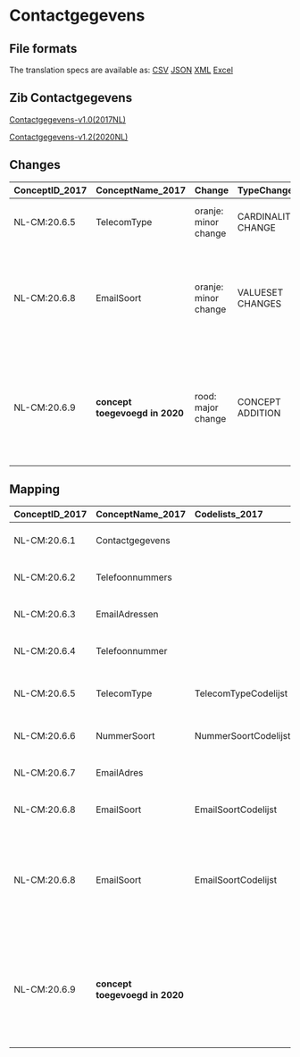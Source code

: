 # Contactgegevens
## File formats

The translation specs are available as: 
[CSV](../csv/Contactgegevens.csv) [JSON](../json/Contactgegevens.json) [XML](../xml/Contactgegevens.xml) [Excel](../excel/Contactgegevens.xlsx)



## Zib Contactgegevens

[Contactgegevens-v1.0(2017NL)](https://zibs.nl/wiki/Contactgegevens-v1.0(2017NL))

[Contactgegevens-v1.2(2020NL)](https://zibs.nl/wiki/Contactgegevens-v1.2(2020NL))









## Changes

| ConceptID_2017   | ConceptName_2017               | Change               | TypeChange         | Impact_heen   | TRANSLATIE_spec_heen                  | Impact_terug   | TRANSLATIE_spec_terug                                                                                             | Omschrijving                                                                                                                          |
|:-----------------|:-------------------------------|:---------------------|:-------------------|:--------------|:--------------------------------------|:---------------|:------------------------------------------------------------------------------------------------------------------|:--------------------------------------------------------------------------------------------------------------------------------------|
| NL-CM:20.6.5     | TelecomType                    | oranje: minor change | CARDINALITY CHANGE | Low           | ONE TO ZERO-TO-ONE                    | Medium         | ZERO-TO-ONE TO ONE                                                                                                | Kardinaliteit TelecomType aangepast van 1 naar 0..1.                                                                                  |
| NL-CM:20.6.8     | EmailSoort                     | oranje: minor change | VALUESET CHANGES   | Low           | valuesets 2017 -> valueset 2020 regel | Medium         | valuesets 2017 <- valueset 2020 regel                                                                             | Typo in engelse tekst in waarde binnen AdresTypeCodelijst aangepast. "Tempory address" moet zijn "Temporary address"                  |
| NL-CM:20.6.9     | **concept toegevoegd in 2020** | rood: major change   | CONCEPT ADDITION   | Low           |                                       | High           | IF [blank]source->target ELSE [toon en stuur de inhoud van dit data item als vrije tekst naar een 2017 ontvanger] | Aan een telefoonnummers is nu een toelichtingsveld toegevoegd, waarin nadere bijzonderheden over het nummer kunnen worden vastgelegd. |

## Mapping

| ConceptID_2017   | ConceptName_2017               | Codelists_2017       | Change                  | ConceptID_2020   | ConceptName_2020   | Codelists_2020       | Bits    | Omschrijving                                                                                                                          | TypeChange         | Impact_heen   | TRANSLATIE_spec_heen                  | Impact_terug   | TRANSLATIE_spec_terug                                                                                             |
|:-----------------|:-------------------------------|:---------------------|:------------------------|:-----------------|:-------------------|:---------------------|:--------|:--------------------------------------------------------------------------------------------------------------------------------------|:-------------------|:--------------|:--------------------------------------|:---------------|:------------------------------------------------------------------------------------------------------------------|
| NL-CM:20.6.1     | Contactgegevens                |                      | groen: geen wijzigingen | NL-CM:20.6.1     | Contactgegevens    |                      |         |                                                                                                                                       | NO CHANGE          |               |                                       |                |                                                                                                                   |
| NL-CM:20.6.2     | Telefoonnummers                |                      | groen: geen wijzigingen | NL-CM:20.6.2     | Telefoonnummers    |                      |         |                                                                                                                                       | NO CHANGE          |               |                                       |                |                                                                                                                   |
| NL-CM:20.6.3     | EmailAdressen                  |                      | groen: geen wijzigingen | NL-CM:20.6.3     | EmailAdressen      |                      |         |                                                                                                                                       | NO CHANGE          |               |                                       |                |                                                                                                                   |
| NL-CM:20.6.4     | Telefoonnummer                 |                      | groen: geen wijzigingen | NL-CM:20.6.4     | Telefoonnummer     |                      |         |                                                                                                                                       | NO CHANGE          |               |                                       |                |                                                                                                                   |
| NL-CM:20.6.5     | TelecomType                    | TelecomTypeCodelijst | oranje: minor change    | NL-CM:20.6.5     | TelecomType        | TelecomTypeCodelijst | ZIB-958 | Kardinaliteit TelecomType aangepast van 1 naar 0..1.                                                                                  | CARDINALITY CHANGE | Low           | ONE TO ZERO-TO-ONE                    | Medium         | ZERO-TO-ONE TO ONE                                                                                                |
| NL-CM:20.6.6     | NummerSoort                    | NummerSoortCodelijst | groen: geen wijzigingen | NL-CM:20.6.6     | NummerSoort        | NummerSoortCodelijst |         |                                                                                                                                       | NO CHANGE          |               |                                       |                |                                                                                                                   |
| NL-CM:20.6.7     | EmailAdres                     |                      | groen: geen wijzigingen | NL-CM:20.6.7     | EmailAdres         |                      |         |                                                                                                                                       | NO CHANGE          |               |                                       |                |                                                                                                                   |
| NL-CM:20.6.8     | EmailSoort                     | EmailSoortCodelijst  | groen: geen wijzigingen | NL-CM:20.6.8     | EmailSoort         | EmailSoortCodelijst  |         |                                                                                                                                       | NO CHANGE          |               |                                       |                |                                                                                                                   |
| NL-CM:20.6.8     | EmailSoort                     | EmailSoortCodelijst  | oranje: minor change    | NL-CM:20.6.8     | EmailSoort         | EmailSoortCodelijst  | ZIB-900 | Typo in engelse tekst in waarde binnen AdresTypeCodelijst aangepast. "Tempory address" moet zijn "Temporary address"                  | VALUESET CHANGES   | Low           | valuesets 2017 -> valueset 2020 regel | Medium         | valuesets 2017 <- valueset 2020 regel                                                                             |
| NL-CM:20.6.9     | **concept toegevoegd in 2020** |                      | rood: major change      | NL-CM:20.6.9     | Toelichting        |                      | ZIB-760 | Aan een telefoonnummers is nu een toelichtingsveld toegevoegd, waarin nadere bijzonderheden over het nummer kunnen worden vastgelegd. | CONCEPT ADDITION   | Low           |                                       | High           | IF [blank]source->target ELSE [toon en stuur de inhoud van dit data item als vrije tekst naar een 2017 ontvanger] |

